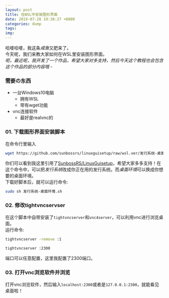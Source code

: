 ```yaml
---
layout: post
title: 在WSL中安装图形界面
date: 2019-07-28 19:38:27 +0800
categories: dump
tags: 
img: 
---
```

哈喽哈喽，我这条*咸鱼*又肥来了。  
今天呢，我们来教大家如何在WSL里安装图形界面。  
*呃，最近呢，我开发了一个作品，希望大家对多支持，然后今天这个教程也会包含这个作品的部分内容哦 -*

### 需要の东西
- 一台Windows10电脑
  - 拥有WSL
  - 带有wget功能
- vnc连接软件
  - 最好是realvnc的

### 01. 下载图形界面安装脚本
在命令行里输入
```bash
wget https://github.com/sunbossrs/linuxguisetup/raw/wsl.ver/发行系统-桌面环境.sh
```
你们可以看到我这里引用了[SunbossRS/LinuxGuisetup](https://github.com/sunbossrs/linuxguisetup)，希望大家多多支持！在这个命令中，可以把*发行系统*改成你正在用的发行系统。而*桌面环境*可以换成你想要的桌面环境。  
下载好脚本后，就可以运行命令:
```bash
sudo sh 发行系统-桌面环境.sh
```

### 02. 修改tightvncservser
在这个脚本中自带安装了`tightvncserver`和`vnc4server`，可以利用vnc进行浏览桌面。  
运行命令:
```bash
tightvncserver -remove :1
```
```bash
tightvncserver :2300
```
端口可以任意配置，这里我配置了2300端口。  

### 03. 打开vnc浏览软件并浏览
打开vnc浏览软件，然后输入`localhost:2300`或者是`127.0.0.1:2300`，就能看见桌面啦！
